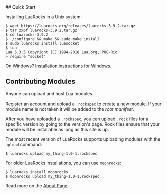 <div id="quick-start"></div>
## Quick Start

Installing LuaRocks in a Unix system:

    $ wget https://luarocks.org/releases/luarocks-3.9.2.tar.gz
    $ tar zxpf luarocks-3.9.2.tar.gz
    $ cd luarocks-3.9.2
    $ ./configure && make && sudo make install
    $ sudo luarocks install luasocket
    $ lua
    Lua 5.3.5 Copyright (C) 1994-2018 Lua.org, PUC-Rio
    > require "socket"

On Windows? [Installation instructions for Windows](https://github.com/luarocks/luarocks/wiki/Installation-instructions-for-Windows).

## Contributing Modules

Anyone can upload and host Lua modules.

Register an account and upload a `.rockspec` to create a new module. If your
module name is not taken it will be added to the *root manifest*.

After you have uploaded a `.rockspec`, you can upload `.rock` files for a
specific version by going to the version's page. Rock files ensure that your
module will be installable as long as this site is up.

The most recent version of LuaRocks supports uploading modules with the
`upload` command:

    $ luarocks upload my_thing-1.0-1.rockspec

For older LuaRocks installations, you can use [`moonrocks`](https://github.com/leafo/moonrocks):

    $ luarocks install moonrocks
    $ moonrocks upload my_thing-1.0-1.rockspec

Read more on the [About Page][1].

  [1]: /about

